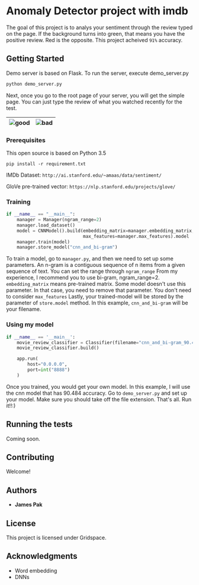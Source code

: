 # Anomaly Detector project with imdb

The goal of this project is to analys your sentiment through the review typed on the page.
If the background turns into green, that means you have the positive review. Red is the opposite. This project acheived `91%` accuracy.

## Getting Started

Demo server is based on Flask. To run the server, execute demo_server.py
```python
python demo_server.py
```

Next, once you go to the root page of your server, you will get the simple page.
You can just type the review of what you watched recently for the test.

| ![good](pos.gif "test1") | ![bad](neg.gif "test2") |
|:---:|:---:|
             

### Prerequisites

This open source is based on Python 3.5

```
pip install -r requirement.txt
```

IMDb Dataset: `http://ai.stanford.edu/~amaas/data/sentiment/`

GloVe pre-trained vector: `https://nlp.stanford.edu/projects/glove/`

### Training


```python
if __name__ == "__main__":
	manager = Manager(ngram_range=2)
    manager.load_dataset()
    model = CNNModel().build(embedding_matrix=manager.embedding_matrix,
                             max_features=manager.max_features).model
    manager.train(model)
    manager.store_model("cnn_and_bi-gram")
```

To train a model, go to `manager.py`, and then we need to set up some parameters.
An n-gram is a contiguous sequence of n items from a given sequence of text. You can set the range through `ngram_range` From my experience, I recommend you to use bi-gram, ngram_range=2. `embedding_matrix` means pre-trained matrix. Some model doesn't use this parameter. In that case, you need to remove that parameter. You don't need to consider `max_features` Lastly, your trained-model will be stored by the parameter of `store.model` method. In this example, `cnn_and_bi-gram` will be your filename.

### Using my model

```python
if __name__ == '__main__':
    movie_review_classifier = Classifier(filename="cnn_and_bi-gram_90.484acc_model")
    movie_review_classifier.build()

    app.run(
        host="0.0.0.0",
        port=int("8888")
    )
```

Once you trained, you would get your own model. In this example, I will use the cnn model that has 90.484 accuracy. Go to `demo_server.py` and set up your model. Make sure you should take off the file extension. That's all. Run it!!:)

## Running the tests

Coming soon.


## Contributing

Welcome!


## Authors

* **James Pak**


## License

This project is licensed under Gridspace.

## Acknowledgments

* Word embedding
* DNNs
